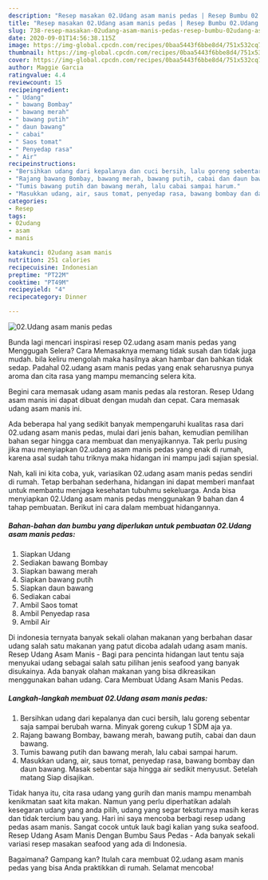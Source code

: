 ```yaml
---
description: "Resep masakan 02.Udang asam manis pedas | Resep Bumbu 02.Udang asam manis pedas Yang Sempurna"
title: "Resep masakan 02.Udang asam manis pedas | Resep Bumbu 02.Udang asam manis pedas Yang Sempurna"
slug: 738-resep-masakan-02udang-asam-manis-pedas-resep-bumbu-02udang-asam-manis-pedas-yang-sempurna
date: 2020-09-01T14:56:38.115Z
image: https://img-global.cpcdn.com/recipes/0baa5443f6bbe8d4/751x532cq70/02udang-asam-manis-pedas-foto-resep-utama.jpg
thumbnail: https://img-global.cpcdn.com/recipes/0baa5443f6bbe8d4/751x532cq70/02udang-asam-manis-pedas-foto-resep-utama.jpg
cover: https://img-global.cpcdn.com/recipes/0baa5443f6bbe8d4/751x532cq70/02udang-asam-manis-pedas-foto-resep-utama.jpg
author: Maggie Garcia
ratingvalue: 4.4
reviewcount: 15
recipeingredient:
- " Udang"
- " bawang Bombay"
- " bawang merah"
- " bawang putih"
- " daun bawang"
- " cabai"
- " Saos tomat"
- " Penyedap rasa"
- " Air"
recipeinstructions:
- "Bersihkan udang dari kepalanya dan cuci bersih, lalu goreng sebentar saja sampai berubah warna. Minyak goreng cukup 1 SDM aja ya."
- "Rajang bawang Bombay, bawang merah, bawang putih, cabai dan daun bawang."
- "Tumis bawang putih dan bawang merah, lalu cabai sampai harum."
- "Masukkan udang, air, saus tomat, penyedap rasa, bawang bombay dan daun bawang. Masak sebentar saja hingga air sedikit menyusut. Setelah matang Siap disajikan."
categories:
- Resep
tags:
- 02udang
- asam
- manis

katakunci: 02udang asam manis 
nutrition: 251 calories
recipecuisine: Indonesian
preptime: "PT22M"
cooktime: "PT49M"
recipeyield: "4"
recipecategory: Dinner

---
```



![02.Udang asam manis pedas](https://img-global.cpcdn.com/recipes/0baa5443f6bbe8d4/751x532cq70/02udang-asam-manis-pedas-foto-resep-utama.jpg)

Bunda lagi mencari inspirasi resep 02.udang asam manis pedas yang Menggugah Selera? Cara Memasaknya memang tidak susah dan tidak juga mudah. bila keliru mengolah maka hasilnya akan hambar dan bahkan tidak sedap. Padahal 02.udang asam manis pedas yang enak seharusnya punya aroma dan cita rasa yang mampu memancing selera kita.

Begini cara memasak udang asam manis pedas ala restoran. Resep Udang asam manis ini dapat dibuat dengan mudah dan cepat. Cara memasak udang asam manis ini.

Ada beberapa hal yang sedikit banyak mempengaruhi kualitas rasa dari 02.udang asam manis pedas, mulai dari jenis bahan, kemudian pemilihan bahan segar hingga cara membuat dan menyajikannya. Tak perlu pusing jika mau menyiapkan 02.udang asam manis pedas yang enak di rumah, karena asal sudah tahu triknya maka hidangan ini mampu jadi sajian spesial.


Nah, kali ini kita coba, yuk, variasikan 02.udang asam manis pedas sendiri di rumah. Tetap berbahan sederhana, hidangan ini dapat memberi manfaat untuk membantu menjaga kesehatan tubuhmu sekeluarga. Anda bisa menyiapkan 02.Udang asam manis pedas menggunakan 9 bahan dan 4 tahap pembuatan. Berikut ini cara dalam membuat hidangannya.

<!--inarticleads1-->

##### Bahan-bahan dan bumbu yang diperlukan untuk pembuatan 02.Udang asam manis pedas:

1. Siapkan  Udang
1. Sediakan  bawang Bombay
1. Siapkan  bawang merah
1. Siapkan  bawang putih
1. Siapkan  daun bawang
1. Sediakan  cabai
1. Ambil  Saos tomat
1. Ambil  Penyedap rasa
1. Ambil  Air


Di indonesia ternyata banyak sekali olahan makanan yang berbahan dasar udang salah satu makanan yang patut dicoba adalah udang asam manis. Resep Udang Asam Manis - Bagi para pencinta hidangan laut tentu saja menyukai udang sebagai salah satu pilihan jenis seafood yang banyak disukainya. Ada banyak olahan makanan yang bisa dikreasikan menggunakan bahan udang. Cara Membuat Udang Asam Manis Pedas. 

<!--inarticleads2-->

##### Langkah-langkah membuat 02.Udang asam manis pedas:

1. Bersihkan udang dari kepalanya dan cuci bersih, lalu goreng sebentar saja sampai berubah warna. Minyak goreng cukup 1 SDM aja ya.
1. Rajang bawang Bombay, bawang merah, bawang putih, cabai dan daun bawang.
1. Tumis bawang putih dan bawang merah, lalu cabai sampai harum.
1. Masukkan udang, air, saus tomat, penyedap rasa, bawang bombay dan daun bawang. Masak sebentar saja hingga air sedikit menyusut. Setelah matang Siap disajikan.


Tidak hanya itu, cita rasa udang yang gurih dan manis mampu menambah kenikmatan saat kita makan. Namun yang perlu diperhatikan adalah kesegaran udang yang anda pilih, udang yang segar teksturnya masih keras dan tidak tercium bau yang. Hari ini saya mencoba berbagi resep udang pedas asam manis. Sangat cocok untuk lauk bagi kalian yang suka seafood. Resep Udang Asam Manis Dengan Bumbu Saus Pedas - Ada banyak sekali variasi resep masakan seafood yang ada di Indonesia. 

Bagaimana? Gampang kan? Itulah cara membuat 02.udang asam manis pedas yang bisa Anda praktikkan di rumah. Selamat mencoba!
